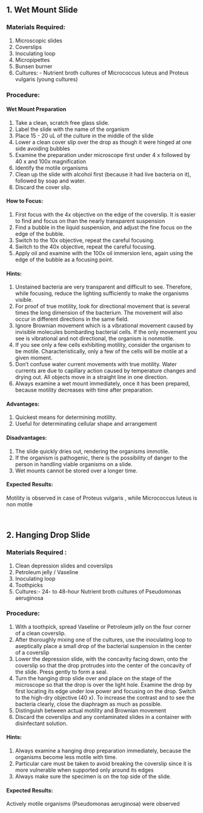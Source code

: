 ## 1. Wet Mount Slide
 
### Materials Required:
1. Microscopic slides
2. Coverslips
3. Inoculating loop
4. Micropipettes
5. Bunsen burner
6. Cultures: - Nutrient broth cultures of Micrococcus luteus and Proteus vulgaris (young cultures)
 
### Procedure:
 
#### Wet Mount Preparation
 
1. Take a clean, scratch free glass slide.
2. Label the slide with the name of the organism
3. Place 15 - 20 uL of the culture in the middle of the slide
4. Lower a clean cover slip over the drop as though it were hinged at one side avoiding bubbles
5. Examine the preparation under microscope first under 4 x followed by 40 x and 100x magnification
6. Identify the motile organisms
7. Clean up the slide with alcohol first (because it had live bacteria on it), followed by soap and water.
8. Discard the cover slip.
 
#### How to Focus:
1. First focus with the 4x objective on the edge of the coverslip. It is easier to find and focus on than the nearly transparent suspension
2. Find a bubble in the liquid suspension, and adjust the fine focus on the edge of the bubble.
3. Switch to the 10x objective, repeat the careful focusing.
4. Switch to the 40x objective, repeat the careful focusing. 
5. Apply oil and examine with the 100x oil immersion lens, again using the edge of the bubble as a focusing point.

#### Hints:
1. Unstained bacteria are very transparent and difficult to see. Therefore, while focusing, reduce the lighting sufficiently to make the organisms visible. 
2. For proof of true motility, look for directional movement that is several times the long dimension of the bacterium. The movement will also occur in different directions in the same field.
3. Ignore Brownian movement which is a vibrational movement caused by invisible molecules bombarding bacterial cells. If the only movement you see is vibrational and not directional, the organism is nonmotile.
4. If you see only a few cells exhibiting motility, consider the organism to be motile. Characteristically, only a few of the cells will be motile at a given moment.
5. Don’t confuse water current movements with true motility. Water currents are due to capillary action caused by temperature changes and drying out. All objects move in a straight line in one direction.
6. Always examine a wet mount immediately, once it has been prepared, because motility decreases with time after preparation.
 
#### Advantages:
1. Quickest means for determining motility.
2. Useful for determinating cellular shape and arrangement
 
#### Disadvantages:
1. The slide quickly dries out, rendering the organisms immotile.
2. If the organism is pathogenic, there is the possibility of danger to the person in handling viable organisms on a slide.
3. Wet mounts cannot be stored over a longer time.
 
#### Expected Results:
Motility is observed in case of Proteus vulgaris , while Micrococcus luteus is non motile


&nbsp;

## 2. Hanging Drop Slide
 
### Materials Required :
1. Clean depression slides and coverslips
2. Petroleum jelly / Vaseline
3. Inoculating loop
4. Toothpicks
5. Cultures:- 24- to 48-hour Nutrient broth cultures of Pseudomonas aeruginosa
 
### Procedure:
1. With a toothpick, spread Vaseline or Petroleum jelly on the four corner of a clean coverslip.
2. After thoroughly mixing one of the cultures, use the inoculating loop to aseptically place a small drop of the bacterial suspension in the center of a coverslip
3. Lower the depression slide, with the concavity facing down, onto the coverslip so that the drop protrudes into the center of the concavity of the slide. Press gently to form a seal.
4. Turn the hanging drop slide over and place on the stage of the microscope so that the drop is over the light hole. Examine the drop by first locating its edge under low power and focusing on the drop. Switch to the high-dry objective (40 x). To increase the contrast and to see the bacteria clearly, close the diaphragm as much as possible.
5. Distinguish between actual motility and Brownian movement
6. Discard the coverslips and any contaminated slides in a container with disinfectant solution.

#### Hints:
1. Always examine a hanging drop preparation immediately, because the organisms become less motile with time.
2. Particular care must be taken to avoid breaking the coverslip since it is more vulnerable when supported only around its edges
3. Always make sure the specimen is on the top side of the slide.
 
#### Expected Results:
Actively motile organisms (Pseudomonas aeruginosa) were observed

